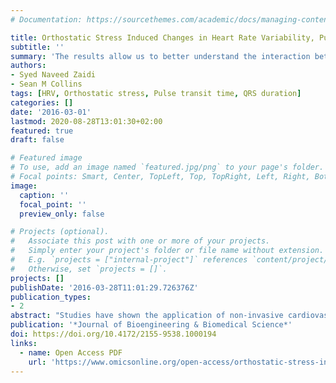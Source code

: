 ```yaml
---
# Documentation: https://sourcethemes.com/academic/docs/managing-content/

title: Orthostatic Stress Induced Changes in Heart Rate Variability, Pulse Transit Time and QRS Duration 
subtitle: ''
summary: 'The results allow us to better understand the interaction between various parameters and how they reflect the hemodynamic changes caused by orthostatic stress.'
authors:
- Syed Naveed Zaidi
- Sean M Collins
tags: [HRV, Orthostatic stress, Pulse transit time, QRS duration]
categories: []
date: '2016-03-01'
lastmod: 2020-08-28T13:01:30+02:00
featured: true
draft: false

# Featured image
# To use, add an image named `featured.jpg/png` to your page's folder.
# Focal points: Smart, Center, TopLeft, Top, TopRight, Left, Right, BottomLeft, Bottom, BottomRight.
image:
  caption: ''
  focal_point: ''
  preview_only: false

# Projects (optional).
#   Associate this post with one or more of your projects.
#   Simply enter your project's folder or file name without extension.
#   E.g. `projects = ["internal-project"]` references `content/project/deep-learning/index.md`.
#   Otherwise, set `projects = []`.
projects: []
publishDate: '2016-03-28T11:01:29.726376Z'
publication_types:
- 2
abstract: "Studies have shown the application of non-invasive cardiovascular parameters like heart rate variability (HRV), pulse transit time (PTT) and QRS duration. However no information is available about effects of orthostatic stress on these parameters. Our objective was to study the changes in HRV, PTT and QRS duration caused by orthostatic stress. Electrocardiogram (ECG) and photoplethysmogram (PPG) data was collected from 22 subjects in supine and upright positions. Comparison of parameters in supine and upright positions revealed that every parameter was effected by orthostatic stress. High frequency power of HRV showed the largest response (75 percent), while QRS duration had the smallest response of (7 percent). We found that gender played a significant role in PTT, R-R interval and QRS duration values, with male subjects showing higher values of all three parameters. Subject height also played a distinguishing role, with taller subjects showing higher values of R-R interval and PTT. The results allow us to better understand the interaction between various parameters and how they reflect the hemodynamic changes caused by orthostatic stress."
publication: '*Journal of Bioengineering & Biomedical Science*'
doi: https://doi.org/10.4172/2155-9538.1000194
links:
  - name: Open Access PDF
    url: 'https://www.omicsonline.org/open-access/orthostatic-stress-induced-changes-in-heart-rate-variability-pulsetransit-time-and-qrs-duration-2155-9538-1000194.php?aid=76891'
---
```

